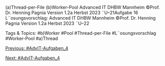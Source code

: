 (a)Thread-per-File
(b)Worker-Pool
Advanced IT DHBW Mannheim ©Prof. Dr. Henning Pagnia Version 1.2a Herbst 2023 ¨U–21Aufgabe 16
L¨osungsvorschlag:
Advanced IT DHBW Mannheim ©Prof. Dr. Henning Pagnia Version 1.2a Herbst 2023 ¨U–22

   Tags & Topics:
   #b)Worker
   #Pool
   #Thread-per-File
   #L¨osungsvorschlag
   #Worker-Pool
   #a)Thread

[Previous: #AdvIT-Aufgaben_4](AdvIT-Aufgaben_4.md)

[Next: #AdvIT-Aufgaben_4](AdvIT-Aufgaben_4.md)